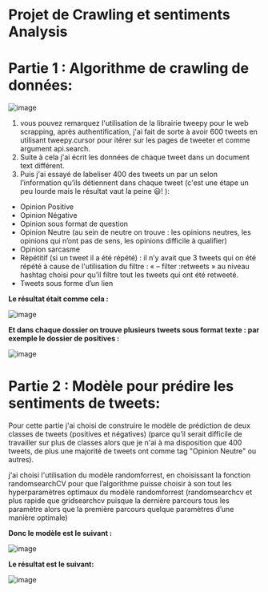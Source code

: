 # Projet de Crawling et sentiments Analysis

# Partie 1 : Algorithme de crawling de données:

![image](https://user-images.githubusercontent.com/94408863/141861457-180cea9c-9de2-4e97-9bb2-4508e3eccc5c.png)

1. vous pouvez remarquez l'utilisation de la librairie tweepy pour le web scrapping, après authentification, j'ai fait de sorte à avoir 600 tweets en utilisant tweepy.cursor pour itérer sur les pages de tweeter et comme argument api.search.
2. Suite à cela j'ai écrit les données de chaque tweet dans un document text différent.
3. Puis j'ai essayé de labeliser 400 des tweets un par un  selon l’information qu’ils détiennent dans chaque tweet (c'est une étape un peu lourde mais le résultat vaut la peine 😃! ): 

- Opinion Positive
- Opinion Négative
- Opinion sous format de question
- Opinion Neutre (au sein de neutre on trouve : les opinions neutres, les opinions qui n’ont pas de sens, les opinions difficile à qualifier)
- Opinion sarcasme
- Répétitif (si un tweet il a été répété) : il n’y avait que 3 tweets qui on été répété à cause de l'utilisation du filtre :  « – filter :retweets » au niveau hashtag choisi pour qu’il filtre tout les tweets qui ont été retweeté.
- Tweets sous forme d’un lien

**Le résultat était comme cela :**

![image](https://user-images.githubusercontent.com/94408863/141862644-6f24403f-b1e2-4c3c-a483-858016249f76.png)

**Et dans chaque dossier on trouve plusieurs tweets sous format texte : par exemple le dossier de positives :**

![image](https://user-images.githubusercontent.com/94408863/141862694-ac3c9fb4-6ad7-435d-a9e2-86dfa98d515e.png)

# Partie 2 : Modèle pour prédire les sentiments de tweets:

Pour cette partie j'ai choisi de construire le modèle de prédiction de deux classes de tweets (positives et négatives) (parce qu’il serait difficile de travailler sur plus de classes alors que je n'ai à ma disposition que 400 tweets, de plus une majorité de tweets ont comme tag "Opinion Neutre" ou autres).

j'ai choisi l'utilisation du modèle randomforrest, en choisissant la fonction randomsearchCV pour que l’algorithme puisse choisir à son tout les hyperparamètres optimaux du modèle randomforrest (randomsearchcv et plus rapide que gridsearchcv puisque la dernière parcours tous les paramètre alors que la première parcours quelque paramètres d’une manière optimale)

**Donc le modèle est le suivant :**

![image](https://user-images.githubusercontent.com/94408863/141862866-b44a84a0-b454-40a2-a15b-a1493cc76103.png)

**Le résultat est le suivant:**

![image](https://user-images.githubusercontent.com/94408863/141862906-9b98e4eb-ce5c-4aa1-93df-6ace108bb026.png)
